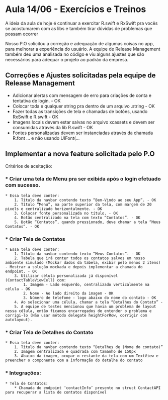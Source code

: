 # Aula 14/06 - Exercícios e Treinos

A ideia da aula de hoje é continuar a exercitar R.swift e RxSwift pra vocês se acostumarem com as libs e também tirar dúvidas de problemas que possam ocorrer

Nosso P.O solicitou a correção e adequação de algumas coisas no app, para melhorar a experiência do usuário. 
A equipe de Release Management também deu uma analisada no código e viu alguns ajustes que são necessários para adequar o projeto ao padrão da empresa.

## Correções e Ajustes solicitadas pela equipe de Release Management

* Adicionar alertas com mensagem de erro para criações de conta e tentativa de login. - OK
* Colocar toda e qualquer string pra dentro de um arquivo .string - OK
* Fazer todas as transições de tela e chamadas de botões, usando RxSwift e R.swift - OK
* Imagens locais devem estar salvas no arquivo xcassets e devem ser consumidas através da lib R.swift - OK
* Fontes personalizadas devem ser instanciadas através da chamada R.font … e não usando UIFont(…

## Implementar a nova feature solicitada pelo P.O

Critérios de aceitação:
### * Criar uma tela de Menu pra ser exibida após o login efetuado com sucesso.
    * Essa tela deve conter: 
        1. Título da navbar contendo texto “Bem-Vindo ao seu App”. - OK
        2. Título “Menu”, na parte superior da tela, com margem de 20 pixels e centralizado horizontalmente. - OK
        3. Colocar fonte personalizada no título. - OK
        4. Botão centralizado na tela com texto “Contatos”. - OK
        5. Botão “Contatos”, quando pressionado, deve chamar a tela “Meus Contatos“. - OK

### * Criar Tela de Contatos
    * Essa tela deve conter:
        1. Título da navbar contendo texto “Meus Contatos”. - OK
        2. Tabela que irá conter todos os contatos salvos em nosso ambiente simulado (Mockar dados da tabela, exibir pelo menos 2 itens) - Mostrar a solução mockada e depois implementar a chamada do endpoint. - OK
        3. Utilizar célula personalizada já disponível (ContactTableViewCell) com:
            1. Imagem - Lado esquerdo, centralizado verticalmente na célula - OK
            2. Nome - Ao lado direito da imagem - OK
            3. Número de telefone - logo abaixo do nome do contato - OK
        4. Ao selecionar uma célula, chamar a tela “Detalhes do Contato” - 
        5. A equipe de testes mencionou que havia um problema de layout nessa célula, então ficamos encarregados de entender o problema e corrigi-lo (Não usar método delegate heightForRow, corrigir com autolayout).

### * Criar Tela de Detalhes do Contato
    * Essa tela deve conter:
        1. Título da navbar contendo texto “Detalhes de (Nome do contato)”
        2. Imagem centralizada e quadrada com tamanho de 150px
        3. Abaixo da imagem, ocupar o restante da tela com um TextView e preencher o componente com a informação do detalhe do contato

### * Integrações:
    * Tela de Contatos:
        * Chamada do endpoint ‘contactInfo’ presente no struct ContactAPI para recuperar a lista de contatos disponível
